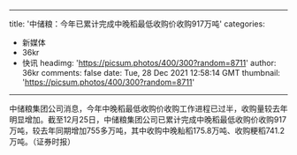 
---
title: '中储粮：今年已累计完成中晚稻最低收购价收购917万吨'
categories: 
 - 新媒体
 - 36kr
 - 快讯
headimg: 'https://picsum.photos/400/300?random=8711'
author: 36kr
comments: false
date: Tue, 28 Dec 2021 12:58:14 GMT
thumbnail: 'https://picsum.photos/400/300?random=8711'
---

<div>   
中储粮集团公司消息，今年中晚稻最低收购价收购工作进程已过半，收购量较去年明显增加。截至12月25日，中储粮集团公司已累计完成中晚稻最低收购价收购917万吨，较去年同期增加755多万吨，其中收购中晚籼稻175.8万吨、收购粳稻741.2万吨。（证券时报）  
</div>
            